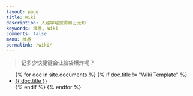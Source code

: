 ```yaml
---
layout: page
title: Wiki
description: 人越学越觉得自己无知
keywords: 维基, Wiki
comments: false
menu: 维基
permalink: /wiki/
---
```


> 记多少快捷键会让脑袋爆炸呢？

<ul class="listing">
{% for doc in site.documents %}
{% if doc.title != "Wiki Template" %}
<li class="listing-item"><a href="{{ doc.url }}">{{ doc.title }}</a></li>
{% endif %}
{% endfor %}
</ul>
